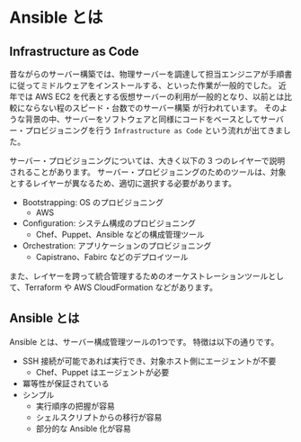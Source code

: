 # Ansible とは

## Infrastructure as Code

昔ながらのサーバー構築では、物理サーバーを調達して担当エンジニアが手順書に従ってミドルウェアをインストールする、といった作業が一般的でした。
近年では AWS EC2 を代表とする仮想サーバーの利用が一般的となり、以前とは比較にならない程のスピード・台数でのサーバー構築 が行われています。
そのような背景の中、サーバーをソフトウェアと同様にコードをベースとしてサーバー・プロビジョニングを行う `Infrastructure as Code` という流れが出てきました。

サーバー・プロビジョニングについては、大きく以下の 3 つのレイヤーで説明されることがあります。
サーバー・プロビジョニングのためのツールは、対象とするレイヤーが異なるため、適切に選択する必要があります。

- Bootstrapping: OS のプロビジョニング
    - AWS
- Configuration: システム構成のプロビジョニング
    - Chef、Puppet、Ansible などの構成管理ツール
- Orchestration: アプリケーションのプロビジョニング
    - Capistrano、Fabirc などのデプロイツール

また、レイヤーを跨って統合管理するためのオーケストレーションツールとして、Terraform や AWS CloudFormation などがあります。

## Ansible とは

Ansible とは、サーバー構成管理ツールの1つです。
特徴は以下の通りです。

- SSH 接続が可能であれば実行でき、対象ホスト側にエージェントが不要
    - Chef、Puppet はエージェントが必要
- 冪等性が保証されている
- シンプル
    - 実行順序の把握が容易
    - シェルスクリプトからの移行が容易
    - 部分的な Ansible 化が容易
